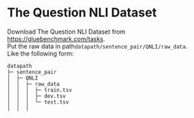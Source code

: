 # The Question NLI Dataset
Download The Question NLI Dataset from https://gluebenchmark.com/tasks.  
Put the raw data in path`datapath/sentence_pair/QNLI/raw_data`.   
Like the following form:
```angular2html
datapath
├─ sentence_pair
│  ├─ QNLI
│  │  ├─ raw_data
│  │  │  ├─ train.tsv
│  │  │  ├─ dev.tsv
│  │  │  └─ test.tsv
│  │  │
```